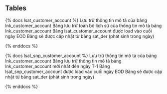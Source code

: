 ## Tables
{% docs lsat_customer_account %}
Lưu trữ thông tin mô tả của bảng lnk_customer_account
Bảng lưu trữ toàn bộ lịch sử của thông tin mô tả bảng lnk_customer_account
Bảng lsat_customer_account được load vào cuối ngày EOD
Bảng sẽ được cập nhật từ bảng sat_der (phát sinh trong ngày)



{% enddocs %}

{% docs lsat_snp_customer_account %}
Lưu trữ thông tin mô tả của bảng lnk_customer_account
Bảng lưu trữ thông tin mô tả bảng lnk_customer_account mới nhất đến ngày T-1
Bảng lsat_snp_customer_account được load vào cuối ngày EOD
Bảng sẽ được cập nhật từ bảng sat_der (phát sinh trong ngày)



{% enddocs %}

